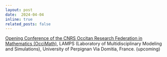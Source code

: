 ```yaml
---
layout: post
date:  2024-04-04
inline: true
related_posts: false
---
```


[Opening Conference of the CNRS Occitan Research Federation in Mathematics (OcciMath)](https://indico.math.cnrs.fr/event/10881/), LAMPS (Laboratory of Multidisciplinary Modeling and Simulations), University of Perpignan Via Domitia, France.  (upcoming)
 
 